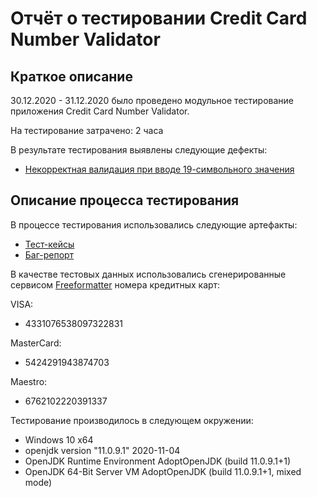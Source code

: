 # Отчёт о тестировании Credit Card Number Validator

## Краткое описание

30.12.2020 - 31.12.2020 было проведено модульное тестирование приложения Credit Card Number Validator.

На тестирование затрачено: 2 часа

В результате тестирования выявлены следующие дефекты:
* [Некорректная валидация при вводе 19-символьного значения](https://github.com/richskiter/Javaqa1.2/issues/1)

## Описание процесса тестирования

В процессе тестирования использовались следующие артефакты:
* [Тест-кейсы](https://github.com/richskiter/Javaqa1.2/blob/master/test-cases.md)
* [Баг-репорт](https://github.com/richskiter/Javaqa1.2/issues/1)

В качестве тестовых данных использовались сгенерированные сервисом [Freeformatter](https://www.freeformatter.com/credit-card-number-generator-validator.html) номера кредитных карт:

VISA:
* 4331076538097322831

MasterCard:
* 5424291943874703

Maestro:
* 6762102220391337

Тестирование производилось в следующем окружении:
* Windows 10 x64
* openjdk version "11.0.9.1" 2020-11-04
* OpenJDK Runtime Environment AdoptOpenJDK (build 11.0.9.1+1)
* OpenJDK 64-Bit Server VM AdoptOpenJDK (build 11.0.9.1+1, mixed mode)

